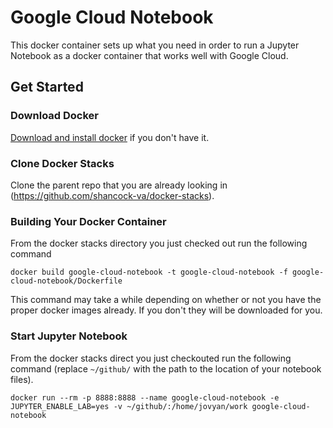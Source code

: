 # Google Cloud Notebook

This docker container sets up what you need in order to run a Jupyter Notebook as a docker container that works well with Google Cloud.

## Get Started

### Download Docker
[Download and install docker](https://docs.docker.com/docker-for-mac/install/) if you don't have it.

### Clone Docker Stacks
Clone the parent repo that you are already looking in (https://github.com/shancock-va/docker-stacks).

### Building Your Docker Container
From the docker stacks directory you just checked out run the following command

`docker build google-cloud-notebook -t google-cloud-notebook -f google-cloud-notebook/Dockerfile`

This command may take a while depending on whether or not you have the proper docker images already. If you don't they will be downloaded for you.


### Start Jupyter Notebook
From the docker stacks direct you just checkouted run the following command (replace `~/github/` with the path to the location of your notebook files).

`docker run --rm -p 8888:8888 --name google-cloud-notebook -e JUPYTER_ENABLE_LAB=yes -v ~/github/:/home/jovyan/work google-cloud-notebook`
